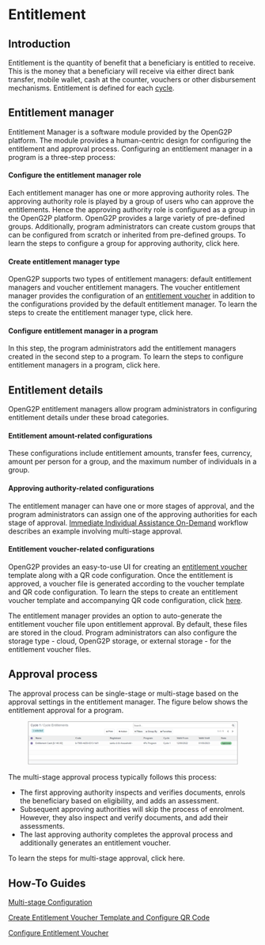 # Entitlement

## Introduction

Entitlement is the quantity of benefit that a beneficiary is entitled to receive. This is the money that a beneficiary will receive via either direct bank transfer, mobile wallet, cash at the counter, vouchers or other disbursement mechanisms. Entitlement is defined for each [cycle](disbursement-cycles.md).

## Entitlement manager

Entitlement Manager is a software module provided by the OpenG2P platform. The module provides a human-centric design for configuring the entitlement and approval process. Configuring an entitlement manager in a program is a three-step process:

#### Configure the entitlement manager role

Each entitlement manager has one or more approving authority roles. The approving authority role is played by a group of users who can approve the entitlements. Hence the approving authority role is configured as a group in the OpenG2P platform. OpenG2P provides a large variety of pre-defined groups. Additionally, program administrators can create custom groups that can be configured from scratch or inherited from pre-defined groups. To learn the steps to configure a group for approving authority, click here.

#### Create entitlement manager type

OpenG2P supports two types of entitlement managers: default entitlement managers and voucher entitlement managers. The voucher entitlement manager provides the configuration of an [entitlement voucher](../eligibility-and-enrolment/payment-types/voucher.md) in addition to the configurations provided by the default entitlement manager. To learn the steps to create the entitlement manager type, click here.

#### Configure entitlement manager in a program

In this step, the program administrators add the entitlement managers created in the second step to a program. To learn the steps to configure entitlement managers in a program, click here.

## Entitlement details

OpenG2P entitlement managers allow program administrators in configuring entitlement details under these broad categories.&#x20;

#### Entitlement amount-related configurations

These configurations include entitlement amounts, transfer fees, currency, amount per person for a group, and the maximum number of individuals in a group.

#### Approving authority-related configurations

The entitlement manager can have one or more stages of approval, and the program administrators can assign one of the approving authorities for each stage of approval. [Immediate Individual Assistance On-Demand](../workflows/on-demand-assistance.md) workflow describes an example involving multi-stage approval.

#### Entitlement voucher-related configurations

OpenG2P provides an easy-to-use UI for creating an [entitlement voucher](../eligibility-and-enrolment/payment-types/voucher.md) template along with a QR code configuration. Once the entitlement is approved, a voucher file is generated according to the voucher template and QR code configuration. To learn the steps to create an entitlement voucher template and accompanying QR code configuration, click [here](../guides/user-guides/create-entitlement-voucher-template-and-configure-qr-code.md).

The entitlement manager provides an option to auto-generate the entitlement voucher file upon entitlement approval. By default, these files are stored in the cloud. Program administrators can also configure the storage type - cloud, OpenG2P storage, or external storage - for the entitlement voucher files.

## Approval process

The approval process can be single-stage or multi-stage based on the approval settings in the entitlement manager. The figure below shows the entitlement approval for a program.

<figure><img src="../.gitbook/assets/approval-process.png" alt=""><figcaption></figcaption></figure>

The multi-stage approval process typically follows this process:

* The first approving authority inspects and verifies documents, enrols the beneficiary based on eligibility, and adds an assessment.
* Subsequent approving authorities will skip the process of enrolment. However, they also inspect and verify documents, and add their assessments.
* The last approving authority completes the approval process and additionally generates an entitlement voucher.

To learn the steps for multi-stage approval, click here.

## How-To Guides

[Multi-stage Configuration](../guides/user-guides/multi-stage-configuration.md)

[Create Entitlement Voucher Template and Configure QR Code](../guides/user-guides/create-entitlement-voucher-template-and-configure-qr-code.md)

[Configure Entitlement Voucher](../guides/user-guides/configure-entitlement-voucher.md)
